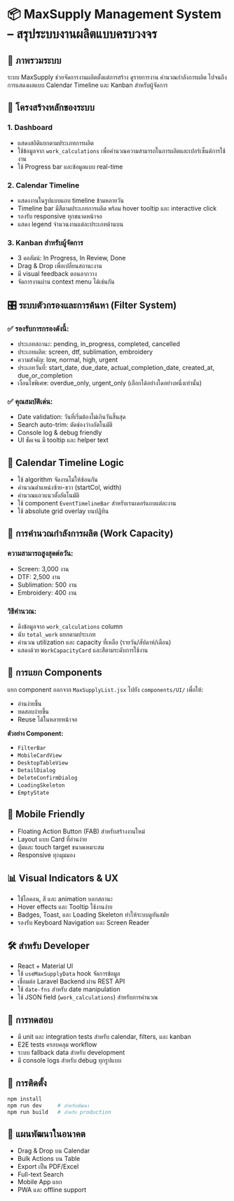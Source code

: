 # 📦 MaxSupply Management System – สรุประบบงานผลิตแบบครบวงจร

## 🧭 ภาพรวมระบบ

ระบบ MaxSupply ช่วยจัดการงานผลิตตั้งแต่การสร้าง ดูรายการงาน คำนวณกำลังการผลิต
ไปจนถึงการแสดงผลแบบ Calendar Timeline และ Kanban สำหรับผู้จัดการ

## 🧱 โครงสร้างหลักของระบบ

### 1. Dashboard

- แสดงสถิติแยกตามประเภทการผลิต
- ใช้ข้อมูลจาก `work_calculations`
  เพื่อคำนวณความสามารถในการผลิตและเปอร์เซ็นต์การใช้งาน
- ใช้ Progress bar และข้อมูลแบบ real-time

### 2. Calendar Timeline

- แสดงงานในรูปแบบแถบ timeline ข้ามหลายวัน
- Timeline bar มีสีตามประเภทการผลิต พร้อม hover tooltip และ interactive click
- รองรับ responsive ทุกขนาดหน้าจอ
- แสดง legend จำนวนงานแต่ละประเภทด้านบน

### 3. Kanban สำหรับผู้จัดการ

- 3 คอลัมน์: In Progress, In Review, Done
- Drag & Drop เพื่อเปลี่ยนสถานะงาน
- มี visual feedback ตอนลากวาง
- จัดการงานผ่าน context menu ได้เช่นกัน

## 🎛️ ระบบตัวกรองและการค้นหา (Filter System)

### ✅ รองรับการกรองดังนี้:

- ประเภทสถานะ: pending, in_progress, completed, cancelled
- ประเภทผลิต: screen, dtf, sublimation, embroidery
- ความสำคัญ: low, normal, high, urgent
- ประเภทวันที่: start_date, due_date, actual_completion_date, created_at,
  due_or_completion
- เงื่อนไขพิเศษ: overdue_only, urgent_only (เลือกได้อย่างใดอย่างหนึ่งเท่านั้น)

### ✅ คุณสมบัติเด่น:

- Date validation: วันที่เริ่มต้องไม่เกินวันสิ้นสุด
- Search auto-trim: ตัดช่องว่างอัตโนมัติ
- Console log & debug friendly
- UI ชัดเจน มี tooltip และ helper text

## 📅 Calendar Timeline Logic

- ใช้ algorithm จัดงานไม่ให้ซ้อนกัน
- คำนวณตำแหน่งซ้าย-ขวา (startCol, width)
- คำนวณแถวแนวตั้งอัตโนมัติ
- ใช้ component `EventTimelineBar` สำหรับเรนเดอร์แถบแต่ละงาน
- ใช้ absolute grid overlay บนปฏิทิน

## 🔢 การคำนวณกำลังการผลิต (Work Capacity)

### ความสามารถสูงสุดต่อวัน:

- Screen: 3,000 งาน
- DTF: 2,500 งาน
- Sublimation: 500 งาน
- Embroidery: 400 งาน

### วิธีคำนวณ:

- ดึงข้อมูลจาก `work_calculations` column
- นับ `total_work` แยกตามประเภท
- คำนวณ utilization และ capacity ที่เหลือ (รายวัน/สัปดาห์/เดือน)
- แสดงด้วย `WorkCapacityCard` และสีตามระดับการใช้งาน

## 🧩 การแยก Components

แยก component ออกจาก `MaxSupplyList.jsx` ไปยัง `components/UI/` เพื่อให้:

- อ่านง่ายขึ้น
- ทดสอบง่ายขึ้น
- Reuse ได้ในหลายหน้าจอ

**ตัวอย่าง Component:**

- `FilterBar`
- `MobileCardView`
- `DesktopTableView`
- `DetailDialog`
- `DeleteConfirmDialog`
- `LoadingSkeleton`
- `EmptyState`

## 📱 Mobile Friendly

- Floating Action Button (FAB) สำหรับสร้างงานใหม่
- Layout แบบ Card ที่อ่านง่าย
- ปุ่มและ touch target ขนาดเหมาะสม
- Responsive ทุกมุมมอง

## 📊 Visual Indicators & UX

- ใช้ไอคอน, สี และ animation บอกสถานะ
- Hover effects และ Tooltip ใช้งานง่าย
- Badges, Toast, และ Loading Skeleton ทำให้ระบบดูทันสมัย
- รองรับ Keyboard Navigation และ Screen Reader

## 🛠️ สำหรับ Developer

- React + Material UI
- ใช้ `useMaxSupplyData` hook จัดการข้อมูล
- เชื่อมต่อ Laravel Backend ผ่าน REST API
- ใช้ `date-fns` สำหรับ date manipulation
- ใช้ JSON field (`work_calculations`) สำหรับการคำนวณ

## 🧪 การทดสอบ

- มี unit และ integration tests สำหรับ calendar, filters, และ kanban
- E2E tests ครอบคลุม workflow
- ระบบ fallback data สำหรับ development
- มี console logs สำหรับ debug ทุกรูปแบบ

## 📍 การติดตั้ง

```bash
npm install
npm run dev     # สำหรับพัฒนา
npm run build   # สำหรับ production
```

## 🚀 แผนพัฒนาในอนาคต

- Drag & Drop บน Calendar
- Bulk Actions บน Table
- Export เป็น PDF/Excel
- Full-text Search
- Mobile App แยก
- PWA และ offline support
